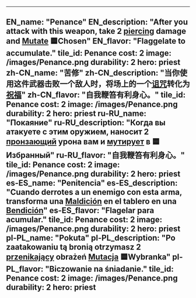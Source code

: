 ---

EN_name: "Penance"
EN_description: "After you attack with this weapon, take 2 <u>piercing</u> damage and <u>Mutate</u> 🟦Chosen"
EN_flavor: "Flaggelate to accumulate."
tile_id: Penance
cost: 2
image: /images/Penance.png
durability: 2
hero: priest
zh-CN_name: "苦修"
zh-CN_description: "当你使用这件武器击败一个敌人时，将场上的一个<u>诅咒</u>转化为<u>祝福</u>"
zh-CN_flavor: "自我鞭笞有利身心。"
tile_id: Penance
cost: 2
image: /images/Penance.png
durability: 2
hero: priest
ru-RU_name: "Покаяние"
ru-RU_description: "Когда вы атакуете с этим оружием, наносит 2 <u>пронзающий</u> урона вам и <u>мутирует</u> в 🟦Избранный"
ru-RU_flavor: "自我鞭笞有利身心。"
tile_id: Penance
cost: 2
image: /images/Penance.png
durability: 2
hero: priest
es-ES_name: "Penitencia"
es-ES_description: "Cuando derrotes a un enemigo con esta arma, transforma una <u>Maldición</u> en el tablero en una <u>Bendición</u>"
es-ES_flavor: "Flagelar para acumular."
tile_id: Penance
cost: 2
image: /images/Penance.png
durability: 2
hero: priest
pl-PL_name: "Pokuta"
pl-PL_description: "Po zaatakowaniu tą bronią otrzymasz 2 <u>przenikający</u> obrażeń <u>Mutacja</u> 🟦Wybranka"
pl-PL_flavor: "Biczowanie na śniadanie."
tile_id: Penance
cost: 2
image: /images/Penance.png
durability: 2
hero: priest
---